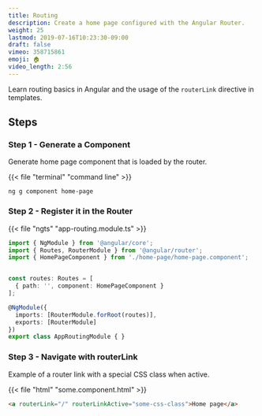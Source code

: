 ```yaml
---
title: Routing
description: Create a home page configured with the Angular Router. 
weight: 25
lastmod: 2019-07-16T10:23:30-09:00
draft: false
vimeo: 358715861
emoji: 🏠
video_length: 2:56
---
```


Learn routing basics in Angular and the usage of the `routerLink` directive in templates. 

## Steps

### Step 1 - Generate a Component

Generate home page component that is loaded by the router. 

{{< file "terminal" "command line" >}}
```text
ng g component home-page
```

### Step 2 - Register it in the Router

{{< file "ngts" "app-routing.module.ts" >}}
```typescript
import { NgModule } from '@angular/core';
import { Routes, RouterModule } from '@angular/router';
import { HomePageComponent } from './home-page/home-page.component';


const routes: Routes = [
  { path: '', component: HomePageComponent }
];

@NgModule({
  imports: [RouterModule.forRoot(routes)],
  exports: [RouterModule]
})
export class AppRoutingModule { }

```

### Step 3 - Navigate with routerLink

Example of a router link with a special CSS class when active. 

{{< file "html" "some.component.html" >}}
```html
<a routerLink="/" routerLinkActive="some-css-class">Home page</a>
```